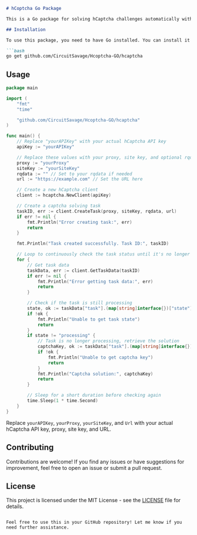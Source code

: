 ```markdown
# hCoptcha Go Package

This is a Go package for solving hCaptcha challenges automatically with [hCoptcha.online](https://hcoptcha.online). It allows you to create tasks to solve hCaptcha challenges and retrieve the solutions.

## Installation

To use this package, you need to have Go installed. You can install it using the following command:

```bash
go get github.com/CircuitSavage/Hcoptcha-GO/hcaptcha
```

## Usage

```go
package main

import (
	"fmt"
	"time"

	"github.com/CircuitSavage/Hcoptcha-GO/hcaptcha"
)

func main() {
	// Replace "yourAPIKey" with your actual hCaptcha API key
	apiKey := "yourAPIKey"

	// Replace these values with your proxy, site key, and optional rqdata
	proxy := "yourProxy"
	siteKey := "yourSiteKey"
	rqdata := "" // Set to your rqdata if needed
	url := "https://example.com" // Set the URL here

	// Create a new hCaptcha client
	client := hcaptcha.NewClient(apiKey)

	// Create a captcha solving task
	taskID, err := client.CreateTask(proxy, siteKey, rqdata, url)
	if err != nil {
		fmt.Println("Error creating task:", err)
		return
	}

	fmt.Println("Task created successfully. Task ID:", taskID)

	// Loop to continuously check the task status until it's no longer processing
	for {
		// Get task data
		taskData, err := client.GetTaskData(taskID)
		if err != nil {
			fmt.Println("Error getting task data:", err)
			return
		}

		// Check if the task is still processing
		state, ok := taskData["task"].(map[string]interface{})["state"].(string)
		if !ok {
			fmt.Println("Unable to get task state")
			return
		}
		if state != "processing" {
			// Task is no longer processing, retrieve the solution
			captchaKey, ok := taskData["task"].(map[string]interface{})["captcha_key"].(string)
			if !ok {
				fmt.Println("Unable to get captcha key")
				return
			}
			fmt.Println("Captcha solution:", captchaKey)
			return
		}

		// Sleep for a short duration before checking again
		time.Sleep(1 * time.Second)
	}
}
```

Replace `yourAPIKey`, `yourProxy`, `yourSiteKey`, and `Url` with your actual hCaptcha API key, proxy, site key, and URL.

## Contributing

Contributions are welcome! If you find any issues or have suggestions for improvement, feel free to open an issue or submit a pull request.

## License

This project is licensed under the MIT License - see the [LICENSE](LICENSE) file for details.
```

Feel free to use this in your GitHub repository! Let me know if you need further assistance.
